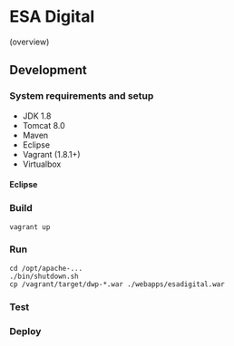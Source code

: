 # ESA Digital

(overview)

## Development

### System requirements and setup

* JDK 1.8
* Tomcat 8.0
* Maven
* Eclipse
* Vagrant (1.8.1+)
* Virtualbox

#### Eclipse




### Build

```
vagrant up
```

### Run

```
cd /opt/apache-...
./bin/shutdown.sh
cp /vagrant/target/dwp-*.war ./webapps/esadigital.war

```

### Test

### Deploy


